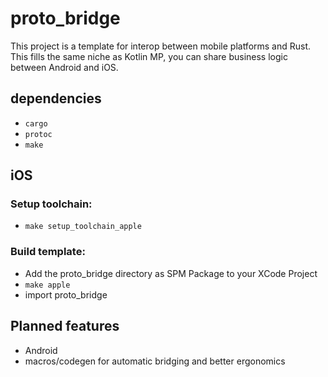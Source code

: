 # proto_bridge
This project is a template for interop between mobile platforms and Rust.
This fills the same niche as Kotlin MP, you can share business logic between Android and iOS.

## dependencies
- ```cargo```
- ```protoc```
- ```make```


## iOS
### Setup toolchain:
- ```make setup_toolchain_apple```

### Build template:
- Add the proto_bridge directory as SPM Package to your XCode Project
- ```make apple```
- import proto_bridge


## Planned features
- Android
- macros/codegen for automatic bridging and better ergonomics
